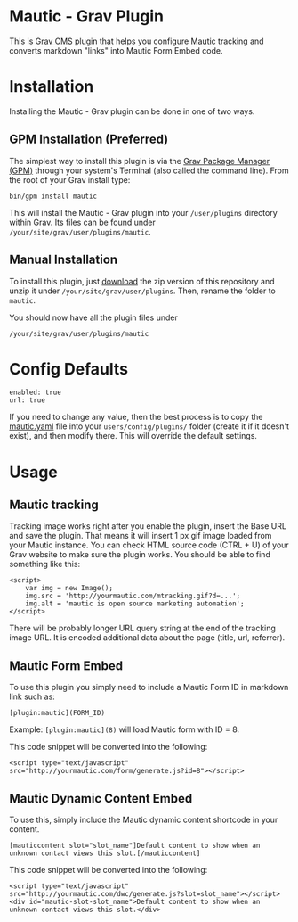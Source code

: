 # Mautic - Grav Plugin

This is [Grav CMS](http://getgrav.org) plugin that helps you configure [Mautic](https://mautic.org) tracking and converts markdown "links" into Mautic Form Embed code.

# Installation

Installing the Mautic - Grav plugin can be done in one of two ways.

## GPM Installation (Preferred)

The simplest way to install this plugin is via the [Grav Package Manager (GPM)](http://learn.getgrav.org/advanced/grav-gpm) through your system's Terminal (also called the command line).  From the root of your Grav install type:

    bin/gpm install mautic

This will install the Mautic - Grav plugin into your `/user/plugins` directory within Grav. Its files can be found under `/your/site/grav/user/plugins/mautic`.

## Manual Installation

To install this plugin, just [download](https://github.com/mautic/mautic-grav/archive/master.zip) the zip version of this repository and unzip it under `/your/site/grav/user/plugins`. Then, rename the folder to `mautic`.

You should now have all the plugin files under

    /your/site/grav/user/plugins/mautic

# Config Defaults

```
enabled: true
url: true
```

If you need to change any value, then the best process is to copy the [mautic.yaml](mautic.yaml) file into your `users/config/plugins/` folder (create it if it doesn't exist), and then modify there.  This will override the default settings.

# Usage

## Mautic tracking

Tracking image works right after you enable the plugin, insert the Base URL and save the plugin. That means it will insert 1 px gif image loaded from your Mautic instance. You can check HTML source code (CTRL + U) of your Grav website to make sure the plugin works. You should be able to find something like this:

```
<script>
    var img = new Image();
    img.src = 'http://yourmautic.com/mtracking.gif?d=...';
    img.alt = 'mautic is open source marketing automation';
</script>
```

There will be probably longer URL query string at the end of the tracking image URL. It is encoded additional data about the page (title, url, referrer).

## Mautic Form Embed

To use this plugin you simply need to include a Mautic Form ID in markdown link such as:

```
[plugin:mautic](FORM_ID)
```

Example: `[plugin:mautic](8)` will load Mautic form with ID = 8.

This code snippet will be converted into the following:

```
<script type="text/javascript" src="http://yourmautic.com/form/generate.js?id=8"></script>
```

## Mautic Dynamic Content Embed

To use this, simply include the Mautic dynamic content shortcode in your content.

```
[mauticcontent slot="slot_name"]Default content to show when an unknown contact views this slot.[/mauticcontent]
```

This code snippet will be converted into the following:

```
<script type="text/javascript" src="http://yourmautic.com/dwc/generate.js?slot=slot_name"></script>
<div id="mautic-slot-slot_name">Default content to show when an unknown contact views this slot.</div>
```
